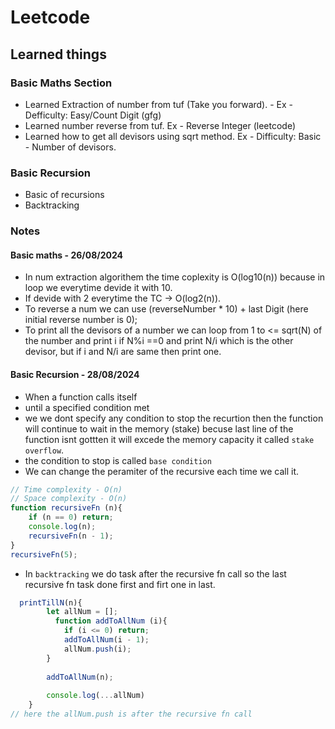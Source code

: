 # Leetcode
## Learned things
### Basic Maths Section
- Learned Extraction of number from tuf (Take you forward). - Ex - Defficulty: Easy/Count Digit (gfg)
- Learned number reverse from tuf. Ex - Reverse Integer (leetcode)
- Learned how to get all devisors using sqrt method. Ex - Difficulty: Basic - Number of devisors.
### Basic Recursion
- Basic of recursions
- Backtracking


### Notes
#### Basic maths - 26/08/2024
- In num extraction algorithem the time coplexity is O(log10(n)) because in loop we everytime devide it with 10.
- If devide with 2 everytime the TC -> O(log2(n)).
- To reverse a num we can use (reverseNumber * 10) + last Digit (here initial reverse number is 0);
- To print all the devisors of a number we can loop from 1 to <= sqrt(N) of the number and print i if N%i ==0 and print N/i which is the other devisor, but if i and N/i are same then print one.

#### Basic Recursion - 28/08/2024
- When a function calls itself
- until a specified condition met
- we we dont specify any condition to stop the recurtion then the function will continue to wait in the memory (stake) becuse last line of the function isnt gottten it will excede the memory capacity it called `stake overflow`.
- the  condition to stop is called `base condition`
- We can change the peramiter of the recursive each time we call it. 
```js
// Time complexity - O(n)
// Space complexity - O(n)
function recursiveFn (n){
    if (n == 0) return;
    console.log(n);
    recursiveFn(n - 1);
}
recursiveFn(5);
```
- In `backtracking` we do task after the recursive fn call so the last recursive fn task done first and firt one in last.
```js
  printTillN(n){
        let allNum = [];
          function addToAllNum (i){
            if (i <= 0) return;
            addToAllNum(i - 1);
            allNum.push(i);
        }
        
        addToAllNum(n);
        
        console.log(...allNum)
    }
// here the allNum.push is after the recursive fn call
```